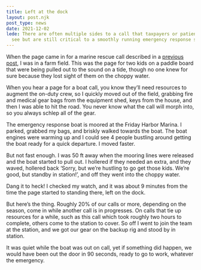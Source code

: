 ```yaml
---
title: Left at the dock
layout: post.njk
post_type: news
date: 2021-12-02
lede: There are often multiple sides to a call that taxpayers or patients never
  see but are still critical to a smoothly running emergency response system.
---
```

When the page came in for a marine rescue call described in a [previous post](/blog/2021-12-01-emergency-response-moments-boat-rescue), I was in a farm field.  This was the page for two kids on a paddle board that were being pulled out to the sound on a tide, though no one knew for sure because they lost sight of them on the choppy water.  

When you hear a page for a boat call, you know they’ll need resources to augment the on-duty crew, so I quickly moved out of the field, grabbing fire and medical gear bags from the equipment shed, keys from the house, and then I was able to hit the road.  You never know what the call will morph into, so you always schlep all of the gear.  

The emergency response boat is moored at the Friday Harbor Marina.  I parked, grabbed my bags, and briskly walked towards the boat.  The boat engines were warming up and I could see 4 people bustling around getting the boat ready for a quick departure.  I moved faster.

But not fast enough.  I was 50 ft away when the mooring lines were released and the boat started to pull out.  I hollered if they needed an extra, and they waved, hollered back ‘Sorry, but we’re hustling to go get those kids.  We’re good, but standby in station!’, and off they went into the choppy water.

Dang it to heck!  I checked my watch, and it was about 9 minutes from the time the page started to standing there, left on the dock.

But here’s the thing.  Roughly 20% of our calls or more, depending on the season, come in while another call is in progresses.   On calls that tie up resources for a while, such as this call which took roughly two hours to complete, others come to the station to cover. So off I went to join the team at the station, and we got our gear on the backup rig and stood by in station.

It was quiet while the boat was out on call, yet if something did happen, we would have been out the door in 90 seconds, ready to go to work, whatever the emergency.